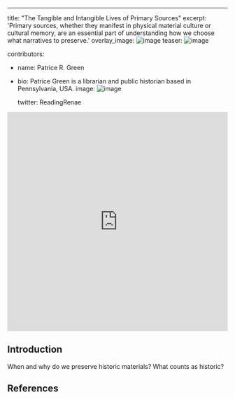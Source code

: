 ---
title: "The Tangible and Intangible Lives of Primary Sources"
excerpt: 'Primary sources, whether they manifest in physical material culture or cultural memory, are an essential part of understanding how we choose what narratives to preserve.'
overlay_image: ![image](https://user-images.githubusercontent.com/107565881/174083294-1096ab58-2fca-449d-a860-3f6784e3eee8.png)
teaser: ![image](https://user-images.githubusercontent.com/107565881/174083530-0ff266eb-8e59-49aa-a99c-2a5242ce32a3.png)

contributors:
  - name: Patrice R. Green
  - 
    bio:  Patrice Green is a librarian and public historian based in Pennsylvania, USA. 
    image: ![image](https://user-images.githubusercontent.com/107565881/174084096-f4743595-01d0-4000-9f33-abc88e0973ae.png)

  
    twitter: ReadingRenae


<iframe src="https://s3.amazonaws.com/uploads.knightlab.com/storymapjs/f6f8cf8ab31e9c13b2c05935dda85c7d/ling-9-shuang-and-tiauna/index.html" frameborder="0" width="100%" height="500">
</iframe>


## Introduction

When and why do we preserve historic materials? What counts as historic?

## References

[^1]: Here is a footnote example.
[^2]: Here is another footnote example.
